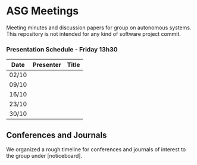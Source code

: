 # ASG Meetings
Meeting minutes and discussion papers for group on autonomous systems. 
This repository is not intended for any kind of software project commit.

### Presentation Schedule - Friday 13h30

|	Date	| Presenter  | Title 		|
|	:---------:	| :---------: 	| :---------:	|
|	02/10    | 			|			|
|	09/10    | 			|			|
|	16/10    | 			|			|
|	23/10    | 			|			|
|	30/10    |			|			|

## Conferences and Journals
We organized a rough timeline for conferences and journals of interest to the group under [noticeboard].
